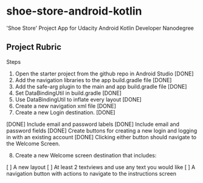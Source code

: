 # shoe-store-android-kotlin
'Shoe Store' Project App for Udacity Android Kotlin Developer Nanodegree


## Project Rubric
Steps
1. Open the starter project from the github repo in Android Studio [DONE]
2. Add the navigation libraries to the app build.gradle file [DONE]
3. Add the safe-arg plugin to the main and app build.gradle file [DONE]
4. Set DataBindingUtil in build.gradle [DONE]
5. Use DataBindingUtil to inflate every layout [DONE]
6. Create a new navigation xml file [DONE]
7. Create a new Login destination. [DONE]

[DONE] Include email and password labels
[DONE] Include email and password fields
[DONE] Create buttons for creating a new login and logging in with an existing account
[DONE] Clicking either button should navigate to the Welcome Screen.

8. Create a new Welcome screen destination that includes:

[ ] A new layout
[ ] At least 2 textviews and use any text you would like
[ ] A navigation button with actions to navigate to the instructions screen
